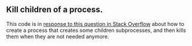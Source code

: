 ## Kill children of a process.

This code is in [response to this question in Stack Overflow](https://stackoverflow.com/a/71169940/3899431)
about how to create a process that creates some children
subprocesses, and then kills them when they are not needed
anymore.
